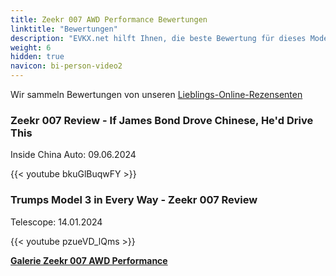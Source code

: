 ```yaml
---
title: Zeekr 007 AWD Performance Bewertungen
linktitle: "Bewertungen"
description: "EVKX.net hilft Ihnen, die beste Bewertung für dieses Modell zu finden."
weight: 6
hidden: true
navicon: bi-person-video2
---
```

Wir sammeln Bewertungen von unseren [Lieblings-Online-Rezensenten](../../../../../guides/evreviewers/)

<div class="container text-center shadow p-2 pe-4 mb-5 bg-body-tertiary rounded border">
<h3>Zeekr 007 Review - If James Bond Drove Chinese, He'd Drive This</h3>
<p>Inside China Auto: 09.06.2024</p>

{{< youtube bkuGlBuqwFY >}}

</div>
<div class="container text-center shadow p-2 pe-4 mb-5 bg-body-tertiary rounded border">
<h3>Trumps Model 3 in Every Way - Zeekr 007 Review</h3>
<p>Telescope: 14.01.2024</p>

{{< youtube pzueVD_lQms >}}

</div>
<div class="mt-3 mb-3">
<a href="../gallery/" class="text-decoration-none text-black">
<strong><i class="bi-arrow-left"></i>Galerie  </strong>
</a>
<a href="../" class="text-decoration-none text-black float-end">
<strong>Zeekr 007 AWD Performance <i class="bi-arrow-right"></i></strong>
</a>
</div>
